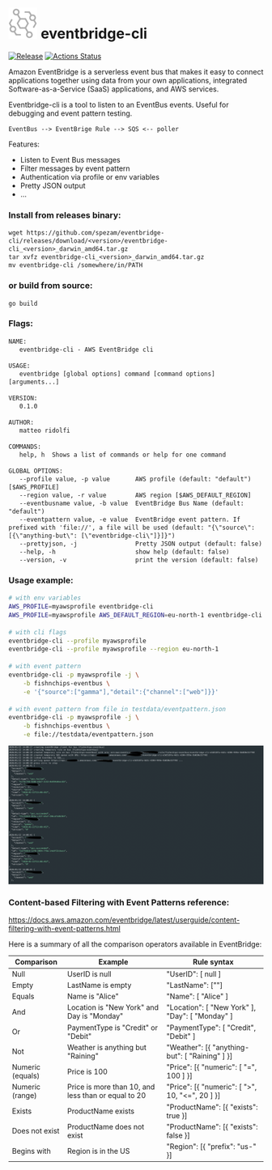 # ![logo](assets/logo.png) eventbridge-cli
[![Release](https://img.shields.io/github/release/spezam/eventbridge-cli.svg)](https://github.com/spezam/eventbridge-cli/releases/latest)
[![Actions Status](https://github.com/spezam/eventbridge-cli/workflows/test/badge.svg)](https://github.com/spezam/eventbridge-cli/actions)

Amazon EventBridge is a serverless event bus that makes it easy to connect applications together using data from your own applications, integrated Software-as-a-Service (SaaS) applications, and AWS services.

Eventbridge-cli is a tool to listen to an EventBus events. Useful for debugging and event pattern testing.
```
EventBus --> EventBrige Rule --> SQS <-- poller
```

Features:
- Listen to Event Bus messages
- Filter messages by event pattern
- Authentication via profile or env variables
- Pretty JSON output
- ...

### Install from releases binary:
```
wget https://github.com/spezam/eventbridge-cli/releases/download/<version>/eventbridge-cli_<version>_darwin_amd64.tar.gz
tar xvfz eventbridge-cli_<version>_darwin_amd64.tar.gz
mv eventbridge-cli /somewhere/in/PATH
```
### or build from source:
```
go build
```

### Flags:
```
NAME:
   eventbridge-cli - AWS EventBridge cli

USAGE:
   eventbridge [global options] command [command options] [arguments...]

VERSION:
   0.1.0

AUTHOR:
   matteo ridolfi

COMMANDS:
   help, h  Shows a list of commands or help for one command

GLOBAL OPTIONS:
   --profile value, -p value       AWS profile (default: "default") [$AWS_PROFILE]
   --region value, -r value        AWS region [$AWS_DEFAULT_REGION]
   --eventbusname value, -b value  EventBridge Bus Name (default: "default")
   --eventpattern value, -e value  EventBridge event pattern. If prefixed with 'file://', a file will be used (default: "{\"source\": [{\"anything-but\": [\"eventbridge-cli\"]}]}")
   --prettyjson, -j                Pretty JSON output (default: false)
   --help, -h                      show help (default: false)
   --version, -v                   print the version (default: false)
```

### Usage example:
```sh
# with env variables
AWS_PROFILE=myawsprofile eventbridge-cli
AWS_PROFILE=myawsprofile AWS_DEFAULT_REGION=eu-north-1 eventbridge-cli

# with cli flags
eventbridge-cli --profile myawsprofile
eventbridge-cli --profile myawsprofile --region eu-north-1

# with event pattern
eventbridge-cli -p myawsprofile -j \
	-b fishnchips-eventbus \
	-e '{"source":["gamma"],"detail":{"channel":["web"]}}'

# with event pattern from file in testdata/eventpattern.json
eventbridge-cli -p myawsprofile -j \
	-b fishnchips-eventbus \
	-e file://testdata/eventpattern.json
```

![screenshot](assets/screenshot.png)

### Content-based Filtering with Event Patterns reference:
https://docs.aws.amazon.com/eventbridge/latest/userguide/content-filtering-with-event-patterns.html

Here is a summary of all the comparison operators available in EventBridge:

| Comparison | Example | Rule syntax  |
| ------------ |------------------ | --------------------|
| Null | UserID is null | "UserID": [ null ] |
| Empty | LastName is empty | "LastName": [""] |
| Equals | Name is "Alice" | "Name": [ "Alice" ] |
| And | Location is "New York" and Day is "Monday" | "Location": [ "New York" ], "Day": [ "Monday" ] |
| Or | PaymentType is "Credit" or "Debit" | "PaymentType": [ "Credit", "Debit" ] |
| Not | Weather is anything but "Raining" | "Weather": [{ "anything-but": [ "Raining" ] }] |
| Numeric (equals) | Price is 100 | "Price": [{ "numeric": [ "=", 100 ] }] |
| Numeric (range) | Price is more than 10, and less than or equal to 20 | "Price": [{ "numeric": [ ">", 10, "<=", 20 ] }] |
| Exists | ProductName exists | "ProductName": [{ "exists": true }] |
| Does not exist | ProductName does not exist | "ProductName": [{ "exists": false }] |
| Begins with | Region is in the US | "Region": [{ "prefix": "us-" }] |


